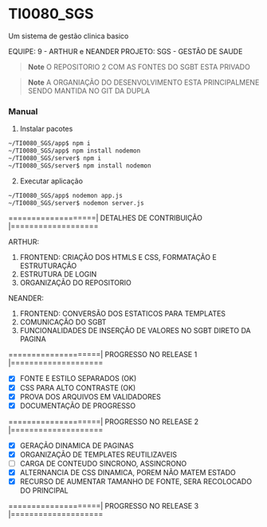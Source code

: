 # TI0080_SGS
Um sistema de gestão clinica basico

EQUIPE:		9 - ARTHUR e NEANDER
PROJETO:	SGS - GESTÃO DE SAUDE

> **Note**
> O REPOSITORIO 2 COM AS FONTES DO SGBT ESTA PRIVADO

> **Note**
> A ORGANIAÇÃO DO DESENVOLVIMENTO ESTA PRINCIPALMENE SENDO MANTIDA NO GIT DA DUPLA


### Manual
1. Instalar pacotes
``` bash 
~/TI0080_SGS/app$ npm i
~/TI0080_SGS/app$ npm install nodemon
~/TI0080_SGS/server$ npm i
~/TI0080_SGS/server$ npm install nodemon
```
2. Executar aplicação
``` bash 
~/TI0080_SGS/app$ nodemon app.js
~/TI0080_SGS/server$ nodemon server.js
```
	
===================| DETALHES DE CONTRIBUIÇÃO |===================

ARTHUR:
1. FRONTEND: CRIAÇÃO DOS HTMLS E CSS, FORMATAÇÃO E ESTRUTURAÇÃO
2. ESTRUTURA DE LOGIN
3. ORGANIZAÇÃO DO REPOSITORIO

NEANDER:
1. FRONTEND: CONVERSÃO DOS ESTATICOS PARA TEMPLATES
2. COMUNICAÇÃO DO SGBT
3. FUNCIONALIDADES DE INSERÇÃO DE VALORES NO SGBT DIRETO DA PAGINA

====================| PROGRESSO NO RELEASE 1 |====================
- [X]   FONTE E ESTILO SEPARADOS (OK)
- [X]   CSS PARA ALTO CONTRASTE (OK)
- [X]   PROVA DOS ARQUIVOS EM VALIDADORES
- [X]   DOCUMENTAÇÃO DE PROGRESSO

====================| PROGRESSO NO RELEASE 2 |====================
- [X]   GERAÇÃO DINAMICA DE PAGINAS
- [X]   ORGANIZAÇÃO DE TEMPLATES REUTILIZAVEIS
- [ ]   CARGA DE CONTEUDO SINCRONO, ASSINCRONO
- [X]   ALTERNANCIA DE CSS DINAMICA, POREM NÃO MATEM ESTADO
- [X]   RECURSO DE AUMENTAR TAMANHO DE FONTE, SERA RECOLOCADO DO PRINCIPAL

====================| PROGRESSO NO RELEASE 3 |====================
